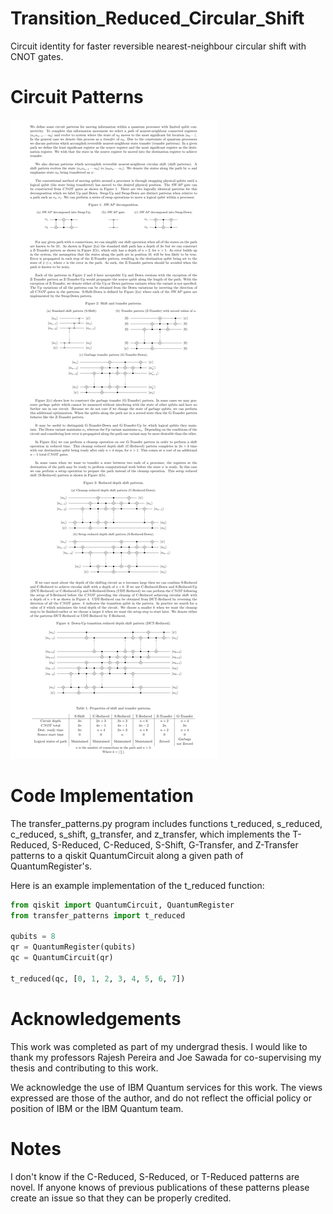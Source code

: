 # Transition_Reduced_Circular_Shift
Circuit identity for faster reversible nearest-neighbour circular shift with CNOT gates.

# Circuit Patterns
![Circuit patterns image](./patterns.png)

# Code Implementation
The transfer_patterns.py program includes functions t_reduced, s_reduced,
c_reduced, s_shift, g_transfer, and z_transfer, which implements the T-Reduced,
S-Reduced, C-Reduced, S-Shift, G-Transfer, and Z-Transfer patterns to a qiskit
QuantumCircuit along a given path of QuantumRegister's.

Here is an example implementation of the t_reduced function:
```python
from qiskit import QuantumCircuit, QuantumRegister
from transfer_patterns import t_reduced

qubits = 8
qr = QuantumRegister(qubits)
qc = QuantumCircuit(qr)

t_reduced(qc, [0, 1, 2, 3, 4, 5, 6, 7])
```

# Acknowledgements
This work was completed as part of my undergrad thesis. I would like to thank my
professors Rajesh Pereira and Joe Sawada for co-supervising my thesis and
contributing to this work.

We acknowledge the use of IBM Quantum services for this work. The views
expressed are those of the author, and do not reflect the official policy or
position of IBM or the IBM Quantum team.

# Notes
I don't know if the C-Reduced, S-Reduced, or T-Reduced patterns are novel. If
anyone knows of previous publications of these patterns please create an issue
so that they can be properly credited.
